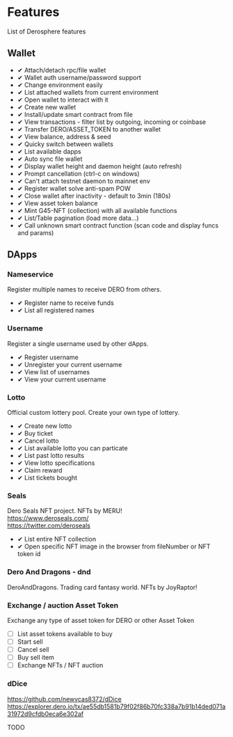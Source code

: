 # Features

List of Derosphere features

## Wallet

- ✔ Attach/detach rpc/file wallet
- ✔ Wallet auth username/password support
- ✔ Change environment easily
- ✔ List attached wallets from current environment
- ✔ Open wallet to interact with it
- ✔ Create new wallet
- ✔ Install/update smart contract from file
- ✔ View transactions - filter list by outgoing, incoming or coinbase
- ✔ Transfer DERO/ASSET_TOKEN to another wallet
- ✔ View balance, address & seed
- ✔ Quicky switch between wallets
- ✔ List available dapps
- ✔ Auto sync file wallet
- ✔ Display wallet height and daemon height (auto refresh)
- ✔ Prompt cancellation (ctrl-c on windows)
- ✔ Can't attach testnet daemon to mainnet env
- ✔ Register wallet solve anti-spam POW
- ✔ Close wallet after inactivity - default to 3min (180s)
- ✔ View asset token balance
- ✔ Mint G45-NFT (collection) with all available functions
- ✔ List/Table pagination (load more data...)
- ✔ Call unknown smart contract function (scan code and display funcs and params)

## DApps

### Nameservice

Register multiple names to receive DERO from others.

- ✔ Register name to receive funds
- ✔ List all registered names

### Username

Register a single username used by other dApps.

- ✔ Register username
- ✔ Unregister your current username
- ✔ View list of usernames
- ✔ View your current username

### Lotto

Official custom lottery pool. Create your own type of lottery.

- ✔ Create new lotto
- ✔ Buy ticket
- ✔ Cancel lotto
- ✔ List available lotto you can particate
- ✔ List past lotto results
- ✔ View lotto specifications
- ✔ Claim reward
- ✔ List tickets bought

### Seals

Dero Seals NFT project. NFTs by MERU!  
<https://www.deroseals.com/>  
<https://twitter.com/deroseals>  

- ✔ List entire NFT collection
- ✔ Open specific NFT image in the browser from fileNumber or NFT token id

### Dero And Dragons - dnd

DeroAndDragons. Trading card fantasy world. NFTs by JoyRaptor!

### Exchange / auction Asset Token

Exchange any type of asset token for DERO or other Asset Token

- ☐ List asset tokens available to buy
- ☐ Start sell
- ☐ Cancel sell
- ☐ Buy sell item
- ☐ Exchange NFTs / NFT auction

### dDice

<https://github.com/newvcas8372/dDice>  
<https://explorer.dero.io/tx/ae55db1581b79f02f86b70fc338a7b91b14ded071a31972d9cfdb0eca6e302af>  

TODO
